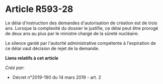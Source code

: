 # Article R593-28

Le délai d'instruction des demandes d'autorisation de création est de trois ans. Lorsque la complexité du dossier le
justifie, ce délai peut être prorogé de deux ans au plus par le ministre chargé de la sûreté nucléaire.

Le silence gardé par l'autorité administrative compétente à l'expiration de ce délai vaut décision de rejet de la demande.

**Liens relatifs à cet article**

_Créé par_:

  - Décret n°2019-190 du 14 mars 2019 - art. 2
